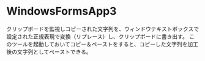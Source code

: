 # WindowsFormsApp3
クリップボードを監視しコピーされた文字列を、ウィンドウテキストボックスで設定された正規表現で変換（リプレース）し、クリップボードに書き出す。
このツールを起動しておいてコピー＆ペーストをすると、コピーした文字列を加工後の文字列としてペーストできる。

